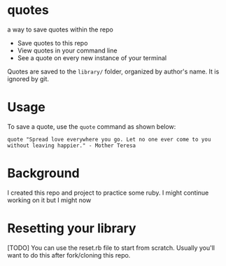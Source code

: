 # quotes
a way to save quotes within the repo

- Save quotes to this repo
- View quotes in your command line 
- See a quote on every new instance of your terminal

Quotes are saved to the `library/` folder, organized by author's name. It is ignored by git.

# Usage
To save a quote, use the `quote` command as shown below:

```
quote "Spread love everywhere you go. Let no one ever come to you without leaving happier." - Mother Teresa
```

# Background
I created this repo and project to practice some ruby. I might continue working on it but I might now

# Resetting your library
[TODO] You can use the reset.rb file to start from scratch. Usually you'll want to do this after fork/cloning this repo.
